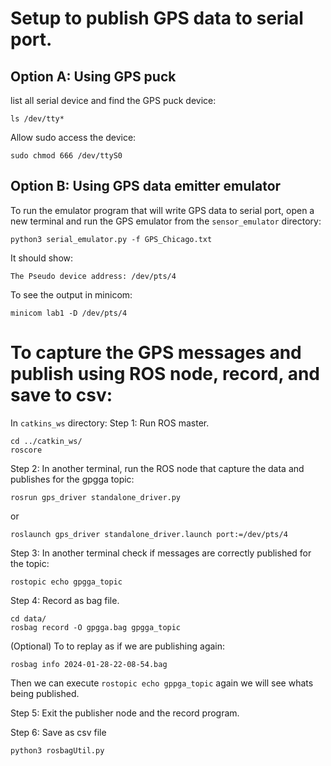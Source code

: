 # Setup to publish GPS data to serial port.

## Option A: Using GPS puck
list all serial device and find the GPS puck device:
```
ls /dev/tty*
```

Allow sudo access the device:
```
sudo chmod 666 /dev/ttyS0
```

## Option B: Using GPS data emitter emulator
To run the emulator program that will write GPS data to serial port, open a new terminal and run the GPS emulator from the `sensor_emulator` directory:
```
python3 serial_emulator.py -f GPS_Chicago.txt
```

It should show:
```
The Pseudo device address: /dev/pts/4
```

To see the output in minicom:
```
minicom lab1 -D /dev/pts/4
```

# To capture the GPS messages and publish using ROS node, record, and save to csv:

In `catkins_ws` directory:
Step 1: Run ROS master.
```
cd ../catkin_ws/
roscore
```

Step 2: In another terminal, run the ROS node that capture the data and publishes for the gpgga topic:
```
rosrun gps_driver standalone_driver.py
```
or
```
roslaunch gps_driver standalone_driver.launch port:=/dev/pts/4
```

Step 3: In another terminal check if messages are correctly published for the topic:
```
rostopic echo gpgga_topic
```

Step 4: Record as bag file.
```
cd data/
rosbag record -O gpgga.bag gpgga_topic
```

(Optional) To to replay as if we are publishing again:
```
rosbag info 2024-01-28-22-08-54.bag 
```
Then we can execute `rostopic echo gppga_topic` again we will see whats being published.

Step 5: Exit the publisher node and the record program.

Step 6: Save as csv file
```
python3 rosbagUtil.py
```
